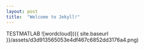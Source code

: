 ```yaml
---
layout: post
title:  "Welcome to Jekyll!"
---
```

TESTMATLAB ![wordcloud]({{ site.baseurl }}/assets/d3d913565053e4df467c6852dd3176a4.png)